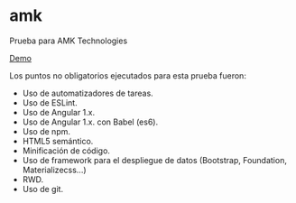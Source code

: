 # amk
Prueba para AMK Technologies

[Demo](https://carlosghm.github.io/amk)

Los puntos no obligatorios ejecutados para esta prueba fueron:

* Uso de automatizadores de tareas.
* Uso de ESLint.
* Uso de Angular 1.x.
* Uso de Angular 1.x. con Babel (es6).
* Uso de npm.
* HTML5 semántico.
* Minificación de código.
* Uso de framework para el despliegue de datos (Bootstrap, Foundation, Materializecss...)
* RWD.
* Uso de git.
